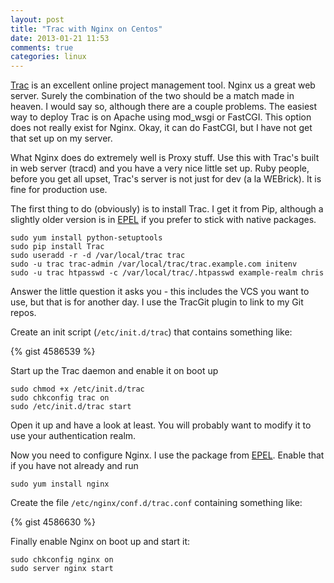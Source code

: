 ```yaml
---
layout: post
title: "Trac with Nginx on Centos"
date: 2013-01-21 11:53
comments: true
categories: linux
---
```

[Trac](trac.edgewall.org) is an excellent online project management tool. Nginx us a great web server. Surely the combination of the two should be a match made in heaven. I would say so, although there are a couple problems. The easiest way to deploy Trac is on Apache using mod_wsgi or FastCGI. This option does not really exist for Nginx. Okay, it can do FastCGI, but I have not get that set up on my server.
<!-- more -->

What Nginx does do extremely well is Proxy stuff. Use this with Trac's built in web server (tracd) and you have  a very nice little set up. Ruby people, before you get all upset, Trac's server is not just for dev (a la WEBrick). It is fine for production use.

The first thing to do (obviously) is to install Trac. I get it from Pip, although a slightly older version is in [EPEL](http://fedoraproject.org/wiki/EPEL) if you prefer to stick with native packages.

```
sudo yum install python-setuptools
sudo pip install Trac
sudo useradd -r -d /var/local/trac trac
sudo -u trac trac-admin /var/local/trac/trac.example.com initenv
sudo -u trac htpasswd -c /var/local/trac/.htpasswd example-realm chris
```

Answer the little question it asks you - this includes the VCS you want to use, but that is for another day. I use the TracGit plugin to link to my Git repos.

Create an init script (`/etc/init.d/trac`) that contains something like:

{% gist 4586539 %}

Start up the Trac daemon and enable it on boot up

```
sudo chmod +x /etc/init.d/trac
sudo chkconfig trac on
sudo /etc/init.d/trac start
```

Open it up and have a look at least. You will probably want to modify it to use your authentication realm.

Now you need to configure Nginx. I use the package from [EPEL](http://fedoraproject.org/wiki/EPEL). Enable that if you have not already and run 

```
sudo yum install nginx
```

Create the file `/etc/nginx/conf.d/trac.conf` containing something like:

{% gist 4586630 %}

Finally enable Nginx on boot up and start it:

```
sudo chkconfig nginx on
sudo server nginx start
```

